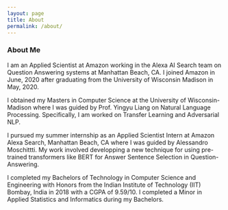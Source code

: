 ```yaml
---
layout: page
title: About
permalink: /about/
---
```

### About Me

I am an Applied Scientist at Amazon working in the Alexa AI Search team on Question Answering systems at Manhattan Beach, CA. I joined Amazon in June, 2020 after graduating from the University of Wisconsin Madison in May, 2020.

I obtained my Masters in Computer Science at the University of Wisconsin-Madison where I was guided by Prof. Yingyu Liang on Natural Language Processing. Specifically, I am worked on Transfer Learning and Adversarial NLP.

I pursued my summer internship as an Applied Scientist Intern at Amazon Alexa Search, Manhattan Beach, CA where I was guided by Alessandro Moschittti. My work involved developping a new technique for using pre-trained transformers like BERT for Answer Sentence Selection in Question-Answering.

I completed my Bachelors of Technology in Computer Science and Engineering with Honors from the Indian Institute of Technology (IIT) Bombay, India in 2018 with a CGPA of 9.59/10. I completed a Minor in Applied Statistics and Informatics during my Bachelors.

